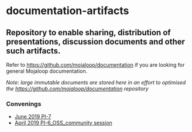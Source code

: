# documentation-artifacts

Repository to enable sharing, distribution of presentations, discussion documents and other such artifacts.
--

Refer to https://github.com/mojaloop/documentation if you are looking for general Mojaloop documentation.

_Note: large immutable documents are stored here in an effort to optimised the https://github.com/mojaloop/documentation repository_



### Convenings

- [June 2019 PI-7](./presentations/June%202019%20PI-7_OSS_community%20session)
- [April 2019 PI-6_OSS_community session](./presentations/April%202019%20PI-6_OSS_community%20session/)

